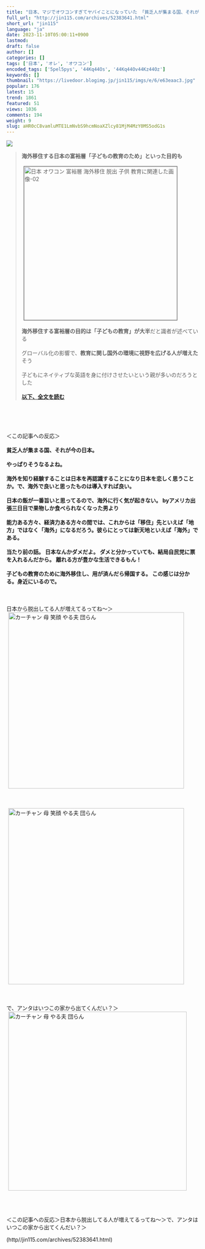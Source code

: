 ```yaml
---
title: "日本、マジでオワコンすぎてヤバイことになっていた 「貧乏人が集まる国、それが今の日本」 "
full_url: "http://jin115.com/archives/52383641.html"
short_url: "jin115"
language: "ja"
date: 2023-11-10T05:00:11+0900
lastmod: 
draft: false
author: []
categories: []
tags: ['日本', 'オレ', 'オワコン']
encoded_tags: ['5pel5pys', '44Kq44Os', '44Kq44Ov44Kz44Oz']
keywords: []
thumbnail: "https://livedoor.blogimg.jp/jin115/imgs/e/6/e63eaac3.jpg"
popular: 176
latest: 15
trend: 1861
featured: 51
views: 1036
comments: 194
weight: 9
slug: aHR0cC8vamluMTE1LmNvbS9hcmNoaXZlcy81MjM4MzY0MS5odG1s
---
```


![](https://livedoor.blogimg.jp/jin115/imgs/e/6/e63eaac3.jpg)

<div><a name='more'></a> <blockquote><b>海外移住する日本の富裕層「子どもの教育のため」といった目的も</b><br> <br> <img src='https//livedoor.blogimg.jp/jin115/imgs/a/d/ad1e806f.png' width='400' border='1' hspace='5' class='pict' alt='日本 オワコン 富裕層 海外移住 脱出 子供 教育に関連した画像-02'><br> <br> <b>海外移住する富裕層の目的は「子どもの教育」が大半</b>だと識者が述べている<br> <br> グローバル化の影響で、<b>教育に関し国外の環境に視野を広げる人が増えた</b>そう<br> <br> 子どもにネイティブな英語を身に付けさせたいという親が多いのだろうとした<br> <br> <a href='https//news.livedoor.com/topics/detail/25312784/' target='_blank'><b>以下、全文を読む</b></a></blockquote><br> <br> <br> <br> ＜この記事への反応＞<br> <br> <b>貧乏人が集まる国、それが今の日本。</b><br> <br> <b>やっぱりそうなるよね。</b><br> <br> <b>海外を知り経験することは日本を再認識することになり日本を恋しく思うことか。で、海外で良いと思ったものは導入すれば良い。</b><br> <br> <b>日本の飯が一番旨いと思ってるので、海外に行く気が起きない。 byアメリカ出張三日目で果物しか食べられなくなった男より</b><br> <br> <b>能力ある方々、経済力ある方々の間では、これからは「移住」先といえば「地方」ではなく「海外」になるだろう。彼らにとっては新天地といえば「海外」である。</b><br> <br> <b>当たり前の話。 日本なんかダメだよ。 ダメと分かっていても、結局自民党に票を入れるんだから。 離れる方が豊かな生活できるもん！</b><br> <br> <b>子どもの教育のために海外移住し、用が済んだら帰国する。 この感じは分かる。身近にいるので。</b><br> <br> <br> <br> 日本から脱出してる人が増えてるってね〜＞<br> <img src='https//livedoor.blogimg.jp/jin115/imgs/4/8/48af8822.gif' alt='カーチャン 母 笑顔 やる夫 団らん' width='459' border='0' hspace='5' class='pict'><br> <br> <br> <br> <img src='https//livedoor.blogimg.jp/jin115/imgs/4/8/48af8822.gif' alt='カーチャン 母 笑顔 やる夫 団らん' width='459' border='0' hspace='5' class='pict'><br> <br> <br> <br> で、アンタはいつこの家から出てくんだい？＞<br> <img src='https//livedoor.blogimg.jp/jin115/imgs/d/c/dce10570.gif' alt='カーチャン 母 やる夫 団らん' width='466' border='0' hspace='5' class='pict'><br> <br> <br> <br> <p>＜この記事への反応＞日本から脱出してる人が増えてるってね〜＞で、アンタはいつこの家から出てくんだい？＞</p></div>

(http//jin115.com/archives/52383641.html)
